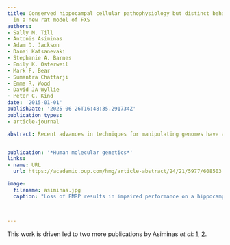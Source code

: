 ```yaml
---
title: Conserved hippocampal cellular pathophysiology but distinct behavioural deficits
  in a new rat model of FXS
authors:
- Sally M. Till
- Antonis Asiminas
- Adam D. Jackson
- Danai Katsanevaki
- Stephanie A. Barnes
- Emily K. Osterweil
- Mark F. Bear
- Sumantra Chattarji
- Emma R. Wood
- David JA Wyllie
- Peter C. Kind
date: '2015-01-01'
publishDate: '2025-06-26T16:48:35.291734Z'
publication_types:
- article-journal

abstract: Recent advances in techniques for manipulating genomes have allowed the generation of transgenic animals other than mice. These new models enable cross-mammalian comparison of neurological disease from core cellular pathophysiology to circuit and behavioural endophenotypes. Moreover they will enable us to directly test whether common cellular dysfunction or behavioural outcomes of a genetic mutation are more conserved across species. Using a new rat model of Fragile X Syndrome, we report that *Fmr1* knockout (KO) rats exhibit elevated basal protein synthesis and an increase in mGluR-dependent long-term depression in CA1 of the hippocampus that is independent of new protein synthesis. These defects in plasticity are accompanied by an increase in dendritic spine density selectively in apical dendrites and subtle changes in dendritic spine morphology of CA1 pyramidal neurons. Behaviourally, *Fmr1* KO rats show deficits in hippocampal-dependent, but not hippocampal-independent, forms of associative recognition memory indicating that the loss of fragile X mental retardation protein (FMRP) causes defects in episodic-like memory. In contrast to previous reports from mice, *Fmr1* KO rats show no deficits in spatial reference memory reversal learning. One-trial spatial learning in a delayed matching to place water maze task was also not affected by the loss of FMRP in rats. This is the first evidence for conservation across mammalian species of cellular and physiological hippocampal phenotypes associated with the loss of FMRP. Furthermore, while key cellular phenotypes are conserved they manifest in distinct behavioural dysfunction. Finally, our data reveal novel information about the selective role of FMRP in hippocampus-dependent associative memory.


publication: '*Human molecular genetics*'
links:
- name: URL
  url: https://academic.oup.com/hmg/article-abstract/24/21/5977/608503

image:
  filename: asiminas.jpg
  caption: "Loss of FMRP results in impaired performance on a hippocampus-dependent novelty preference task. (A) A schematic of the spontaneous exploration tasks for novelty preference. (B) WT rats exhibit memory for all four tasks as measured by above chance performance. (C) In contrast, *Fmr1* KO rats do not perform above chance levels in an OPC task that requires the ability to form associations between objects, their locations and the context, but do exhibit memory for the individual components as measured by above chance performance in object recognition, object-place and object-context tasks."



---
```




This work is driven led to two more publications by Asiminas *et al*: [1](https://www.frontiersin.org/journals/behavioral-neuroscience/articles/10.3389/fnbeh.2022.969871/full), [2](https://molecularautism.biomedcentral.com/articles/10.1186/s13229-022-00528-z).